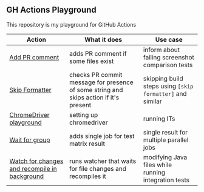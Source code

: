 ## GH Actions Playground

This repository is my playground for GitHub Actions

| Action                                                                                                                                                          | What it does                                                                          | Use case                                                  |
|-----------------------------------------------------------------------------------------------------------------------------------------------------------------|---------------------------------------------------------------------------------------|-----------------------------------------------------------|
| [Add PR comment](https://github.com/MarcinVaadin/gh-actions-demos/blob/main/.github/workflows/pr-comment.yml)                                                   | adds PR comment if some files exist                                                   | inform about failing screenshot comparison tests          |
| [Skip Formatter](https://github.com/MarcinVaadin/gh-actions-demos/blob/main/.github/workflows/formatter.yml)                                                    | checks PR commit message for presence of some string and skips action if it's present | skipping build steps using `[skip formatter]` and similar |
| [ChromeDriver playground](https://github.com/MarcinVaadin/gh-actions-demos/blob/main/.github/workflows/chrome-driver.yml)                                       | setting up chromedriver                                                               | running ITs                                               |
| [Wait for group](https://github.com/MarcinVaadin/gh-actions-demos/blob/main/.github/workflows/wait-for-group.yml)                                               | adds single job for test matrix result                                                | single result for multiple parallel jobs                  |
| [Watch for changes and recompile in background](https://github.com/MarcinVaadin/gh-actions-demos/blob/main/.github/workflows/background-watch-and-recompile.yml) | runs watcher that waits for file changes and recompiles it                            | modifying Java files while running integration tests      |
